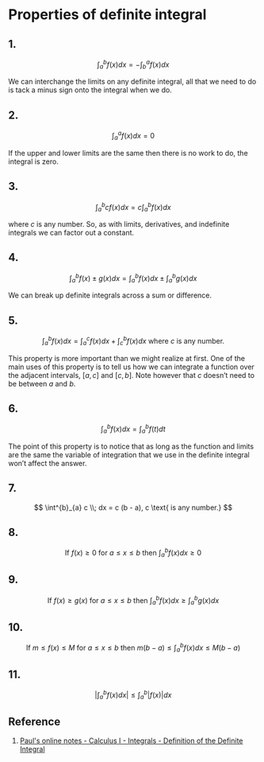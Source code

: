 # Properties of definite integral

## 1.

$$
\int^{b}_{a} f(x) dx = - \int^{a}_{b} f(x) dx
$$

We can interchange the limits on any definite integral, all that we need to do is tack a minus sign onto the integral when we do.

## 2.

$$
\int^{a}_{a} f(x) dx = 0
$$

If the upper and lower limits are the same then there is no work to do, the integral is zero.

## 3.

$$
\int^{b}_{a} c f(x) dx = c \int^{b}_{a} f(x) dx
$$

where $c$ is any number. So, as with limits, derivatives, and indefinite integrals we can factor out a constant.

## 4.

$$
\int^{b}_{a} f(x) \pm g(x) dx = \int^{b}_{a} f(x) dx \pm \int^{b}_{a} g(x) dx
$$

We can break up definite integrals across a sum or difference.

## 5.

$$
\int^{b}_{a} f(x) dx = \int^{c}_{a} f(x) dx + \int^{b}_{c} f(x) dx \text{ where } c \text{ is any number. }
$$

This property is more important than we might realize at first. One of the main uses of this property is to tell us how we can integrate a function over the adjacent intervals, $[a, c]$ and $[c, b]$. Note however that $c$ doesn’t need to be between $a$ and $b$.

## 6.

$$
\int^{b}_{a} f(x) dx = \int^{b}_{a} f(t) dt
$$

The point of this property is to notice that as long as the function and limits are the same the variable of integration that we use in the definite integral won’t affect the answer.

## 7.

$$
\int^{b}_{a} c \\; dx = c (b - a), c \text{ is any number.}
$$

## 8.

$$
\text{ If } f(x) \geq 0 \text{ for } a \leq x \leq b \text{ then } \int^{b}_{a} f(x) dx \geq 0
$$

## 9.

$$
\text{ If } f(x) \geq g(x) \text{ for } a \leq x \leq b \text{ then } \int^{b}_{a} f(x) dx \geq \int^{b}_{a} g(x) dx
$$

## 10.

$$
\text{ If } m \leq f(x) \leq M \text{ for } a \leq x \leq b \text{ then } m (b - a) \leq \int^{b}_{a} f(x) dx \leq M (b - a)
$$

## 11.

$$
| \int^{b}_{a} f(x) dx | \leq \int^{b}_{a} | f(x) | dx
$$

## Reference

1. [Paul's online notes - Calculus I - Integrals - Definition of the Definite Integral](https://tutorial.math.lamar.edu/Classes/CalcI/DefnOfDefiniteIntegral.aspx)
